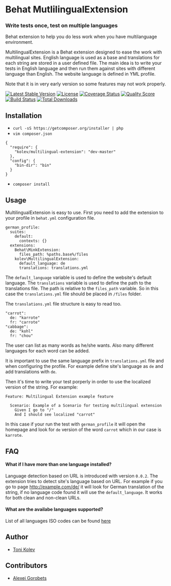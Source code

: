 # Behat MutlilingualExtension

### Write tests once, test on multiple languages
 
Behat extension to help you do less work when you have multilanguage environment.

MultilingualExtension is a Behat extension designed to ease the work with multilingual sites. English language is used as a base and translations for each string are stored in a user defined file.
The main idea is to write your tests in English language and then run them against sites with different language than English. The website language is defined in YML profile.

Note that it is in very early version so some features may not work properly.

[![Latest Stable Version](https://poser.pugx.org/kolev/multilingual-extension/v/stable)](https://packagist.org/packages/kolev/multilingual-extension)
[![License](https://poser.pugx.org/kolev/multilingual-extension/license)](https://packagist.org/packages/kolev/multilingual-extension)
[![Coverage Status](https://scrutinizer-ci.com/g/byKolev/MultilingualExtension/badges/build.png?b=master)](https://scrutinizer-ci.com/g/byKolev/MultilingualExtension/build-status/master)
[![Quality Score](https://img.shields.io/scrutinizer/g/byKolev/MultilingualExtension.svg?style=flat)](https://scrutinizer-ci.com/g/byKolev/MultilingualExtension)
[![Build Status](https://travis-ci.org/byKolev/MultilingualExtension.svg?branch=master)](https://travis-ci.org/byKolev/MultilingualExtension)
[![Total Downloads](https://poser.pugx.org/kolev/multilingual-extension/downloads)](https://packagist.org/packages/behat/soap-extension)
## Installation

- `curl -sS https://getcomposer.org/installer | php`
- `vim composer.json`

```
{
  "require": {
    "kolev/multilingual-extension": "dev-master"
  },
  "config": {
    "bin-dir": "bin"
  }
}
```

- `composer install`

## Usage

MultilingualExtension is easy to use. First you need to add the extension to your profile in `behat.yml` configuration file.

```
german_profile:
  suites:
    default:
      contexts: {}
  extensions:
    Behat\MinkExtension:
      files_path: %paths.base%/files
    kolev\MultilingualExtension:
      default_language: de
      translations: translations.yml
```

The `default_language` variable is used to define the website's default language.
The `translations` variable is used to define the path to the translations file. The path is relative to the `files_path` variable. So in this case the `translations.yml` file should be placed in `/files` folder.

The `translations.yml` file structure is easy to read too.

```
"carrot":
  de: "karrote"
  fr: "carrote"
"cabbage":
  de: "kohl"
  fr: "chou"
```

The user can list as many words as he/she wants. Also many different languages for each word can be added.

It is important to use the same language prefix in `translations.yml` file and when configuring the profile. For example define site's language as `de` and add translations with `de`. 

Then it's time to write your test porperly in order to use the localized version of the string. For example:

```
Feature: Multilingual Extension example feature

  Scenario: Example of a Scenario for testing multilingual extension
    Given I go to "/"
    And I should see localized "carrot"
```

In this case if your run the test with `german_profile` it will open the homepage and look for `de` version of the word `carrot` which in our case is `karrote`.

## FAQ

#### What if I have more than one language installed?

Language detection based on URL is introduced with version `0.0.2`. The extension tries to detect site's language based on URL. For example if you go to page http://example.com/de/ it will look for German translation of the string, if no language code found it will use the `default_language`. It works for both clean and non-clean URLs.

#### What are the availabe languages supported?

List of all languages ISO codes can be found [here](docs/IsoLanguageCodes.json) 

## Author

- [Toni Kolev](https://github.com/byKolev)

## Contributors
- [Alexei Gorobets](https://github.com/asgorobets)
